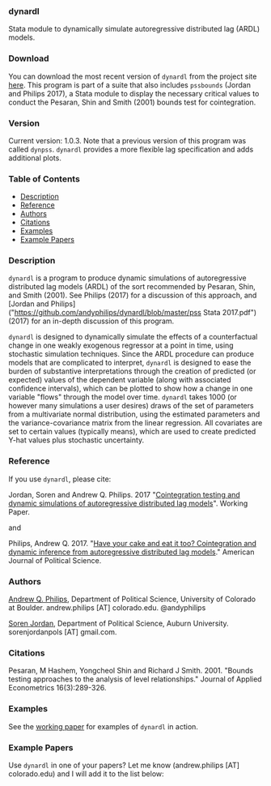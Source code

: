 ### dynardl
Stata module to dynamically simulate autoregressive distributed lag (ARDL) models.

### Download 
You can download the most recent version of `dynardl` from the project site [here](https://github.com/andyphilips/dynardl/archive/master.zip). This program is part of a suite that also includes `pssbounds` (Jordan and Philips 2017), a Stata module to display the necessary critical values to conduct the Pesaran, Shin and Smith (2001) bounds test for cointegration.

### Version
Current version: 1.0.3. Note that a previous version of this program was called `dynpss`. `dynardl` provides a more flexible lag specification and adds additional plots.

### Table of Contents
 * [Description](#description)
 * [Reference](#reference)
 * [Authors](#authors)
 * [Citations](#citations)
 * [Examples](#examples)
 * [Example Papers](#example-papers)
 
### Description<a id="description"></a>
`dynardl` is a program to produce dynamic simulations of autoregressive distributed lag models (ARDL) of the sort recommended by Pesaran, Shin, and Smith (2001). See Philips (2017) for a discussion of this approach, and [Jordan and Philips]("https://github.com/andyphilips/dynardl/blob/master/pss Stata 2017.pdf") (2017) for an in-depth discussion of this program.

`dynardl` is designed to dynamically simulate the effects of a counterfactual change in one weakly exogenous regressor at a point in time, using stochastic simulation techniques. Since the ARDL procedure can produce models that are complicated to interpret, `dynardl` is designed to ease the burden of substantive interpretations through the creation of predicted (or expected) values of the dependent variable (along with associated confidence intervals), which can be plotted to show how a change in one variable "flows" through the model over time. `dynardl` takes 1000 (or however many simulations a user desires) draws of the set of parameters from a multivariate normal distribution, using the estimated parameters and the variance-covariance matrix from the linear regression. All covariates are set to certain values (typically means), which are used to create predicted Y-hat values plus stochastic uncertainty.

 
### Reference<a id="reference"></a>
If you use `dynardl`, please cite:

Jordan, Soren and Andrew Q. Philips. 2017 "[Cointegration testing and dynamic simulations of autoregressive distributed lag models](https://github.com/andyphilips/dynardl/raw/master/pss%20Stata%202017.pdf)". Working Paper.

and

Philips, Andrew Q. 2017. "[Have your cake and eat it too? Cointegration and dynamic inference from autoregressive distributed lag models](http://dx.doi.org/10.1111/ajps.12318)." American Journal of Political Science.

### Authors<a id="authors"></a>

[Andrew Q. Philips](http://www.andyphilips.com), Department of Political Science, University of Colorado at Boulder. andrew.philips [AT] colorado.edu. @andyphilips

[Soren Jordan](http://sorenjordan.com), Department of Political Science, Auburn University. sorenjordanpols [AT] gmail.com.

### Citations<a id="citations"></a>

Pesaran, M Hashem, Yongcheol Shin and Richard J Smith. 2001. "Bounds testing approaches to the analysis of level relationships." Journal of Applied Econometrics 16(3):289-326.

### Examples<a id="examples"></a>

See the [working paper](https://github.com/andyphilips/dynardl/raw/master/pss%20Stata%202017.pdf) for examples of `dynardl` in action.

### Example Papers<a id="example-papers"></a>
Use `dynardl` in one of your papers? Let me know (andrew.philips [AT] colorado.edu) and I will add it to the list below:

